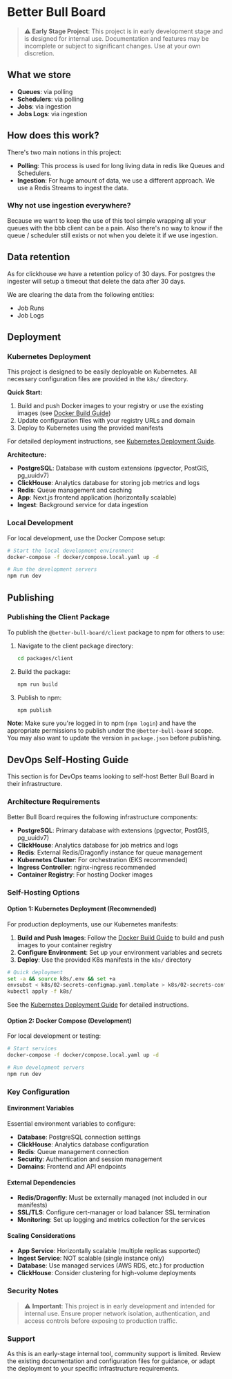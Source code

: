 # Better Bull Board

> **⚠️ Early Stage Project**: This project is in early development stage and is designed for internal use. Documentation and features may be incomplete or subject to significant changes. Use at your own discretion.

## What we store
- **Queues**: via polling
- **Schedulers**: via polling
- **Jobs**: via ingestion
- **Jobs Logs**: via ingestion

## How does this work?
There's two main notions in this project:

- **Polling**: This process is used for long living data in redis like Queues and Schedulers.
- **Ingestion**: For huge amount of data, we use a different approach. We use a Redis Streams to ingest the data.

### Why not use ingestion everywhere?
Because we want to keep the use of this tool simple wrapping all your queues with the bbb client can be a pain.
Also there's no way to know if the queue / scheduler still exists or not when you delete it if we use ingestion.

## Data retention

As for clickhouse we have a retention policy of 30 days. For postgres the ingester will setup a timeout that delete the data after 30 days.

We are clearing the data from the following entities:
- Job Runs
- Job Logs

## Deployment

### Kubernetes Deployment

This project is designed to be easily deployable on Kubernetes. All necessary configuration files are provided in the `k8s/` directory.

**Quick Start:**
1. Build and push Docker images to your registry or use the existing images (see [Docker Build Guide](DOCKER_BUILD_GUIDE.md))
2. Update configuration files with your registry URLs and domain
3. Deploy to Kubernetes using the provided manifests

For detailed deployment instructions, see [Kubernetes Deployment Guide](KUBERNETES_DEPLOYMENT.md).

**Architecture:**
- **PostgreSQL**: Database with custom extensions (pgvector, PostGIS, pg_uuidv7)
- **ClickHouse**: Analytics database for storing job metrics and logs
- **Redis**: Queue management and caching
- **App**: Next.js frontend application (horizontally scalable)
- **Ingest**: Background service for data ingestion

### Local Development

For local development, use the Docker Compose setup:

```bash
# Start the local development environment
docker-compose -f docker/compose.local.yaml up -d

# Run the development servers
npm run dev
```

## Publishing

### Publishing the Client Package

To publish the `@better-bull-board/client` package to npm for others to use:

1. Navigate to the client package directory:
   ```bash
   cd packages/client
   ```

2. Build the package:
   ```bash
   npm run build
   ```

3. Publish to npm:
   ```bash
   npm publish
   ```

**Note**: Make sure you're logged in to npm (`npm login`) and have the appropriate permissions to publish under the `@better-bull-board` scope. You may also want to update the version in `package.json` before publishing.

## DevOps Self-Hosting Guide

This section is for DevOps teams looking to self-host Better Bull Board in their infrastructure.

### Architecture Requirements

Better Bull Board requires the following infrastructure components:

- **PostgreSQL**: Primary database with extensions (pgvector, PostGIS, pg_uuidv7)
- **ClickHouse**: Analytics database for job metrics and logs  
- **Redis**: External Redis/Dragonfly instance for queue management
- **Kubernetes Cluster**: For orchestration (EKS recommended)
- **Ingress Controller**: nginx-ingress recommended
- **Container Registry**: For hosting Docker images

### Self-Hosting Options

#### Option 1: Kubernetes Deployment (Recommended)

For production deployments, use our Kubernetes manifests:

1. **Build and Push Images**: Follow the [Docker Build Guide](DOCKER_BUILD_GUIDE.md) to build and push images to your container registry
2. **Configure Environment**: Set up your environment variables and secrets
3. **Deploy**: Use the provided K8s manifests in the `k8s/` directory

```bash
# Quick deployment
set -a && source k8s/.env && set +a
envsubst < k8s/02-secrets-configmap.yaml.template > k8s/02-secrets-configmap.yaml
kubectl apply -f k8s/
```

See the [Kubernetes Deployment Guide](KUBERNETES_DEPLOYMENT.md) for detailed instructions.

#### Option 2: Docker Compose (Development)

For local development or testing:

```bash
# Start services
docker-compose -f docker/compose.local.yaml up -d

# Run development servers  
npm run dev
```

### Key Configuration

#### Environment Variables

Essential environment variables to configure:

- **Database**: PostgreSQL connection settings
- **ClickHouse**: Analytics database configuration  
- **Redis**: Queue management connection
- **Security**: Authentication and session management
- **Domains**: Frontend and API endpoints

#### External Dependencies

- **Redis/Dragonfly**: Must be externally managed (not included in our manifests)
- **SSL/TLS**: Configure cert-manager or load balancer SSL termination
- **Monitoring**: Set up logging and metrics collection for the services

#### Scaling Considerations

- **App Service**: Horizontally scalable (multiple replicas supported)
- **Ingest Service**: NOT scalable (single instance only)
- **Database**: Use managed services (AWS RDS, etc.) for production
- **ClickHouse**: Consider clustering for high-volume deployments

### Security Notes

> ⚠️ **Important**: This project is in early development and intended for internal use. Ensure proper network isolation, authentication, and access controls before exposing to production traffic.

### Support

As this is an early-stage internal tool, community support is limited. Review the existing documentation and configuration files for guidance, or adapt the deployment to your specific infrastructure requirements.
